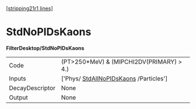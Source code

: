 [[stripping21r1 lines]](./stripping21r1-commonparticles)

# StdNoPIDsKaons

**FilterDesktop/StdNoPIDsKaons**

|                 |                                                                               |
|-----------------|-------------------------------------------------------------------------------|
| Code            | (PT\>250\*MeV) & (MIPCHI2DV(PRIMARY) \> 4.)                                   |
| Inputs          | ['Phys/ [StdAllNoPIDsKaons](./stripping21r1-stdallnopidskaons) /Particles'] |
| DecayDescriptor | None                                                                          |
| Output          | None                                                                          |
